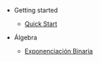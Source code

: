 - Getting started

  - [Quick Start](quickstart.md)
- Álgebra
	- [Exponenciación Binaria](./algebra/exponenciacion-binaria.md)